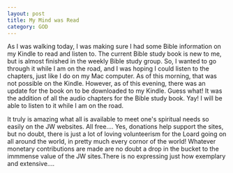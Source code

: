 ```yaml
---
layout: post
title: My Mind was Read
category: GOD
---
```


As I was walking today, I was making sure I had some Bible information on my Kindle to read and listen to. The current Bible study book is new to me, but is almost finished in the weekly Bible study group. So, I wanted to go through it while I am on the road, and I was hoping I could listen to the chapters, just like I do on my Mac computer. As of this morning, that was not possible on the Kindle. However, as of this evening, there was an update for the book on to be downloaded to my Kindle. Guess what! It was the addition of all the audio chapters for the Bible study book. Yay! I will be able to listen to it while I am on the road.

It truly is amazing what all is available to meet one's spiritual needs so easily on the JW websites. All free.... Yes, donations help support the sites, but no doubt, there is just a lot of loving volunteerism for the Loard going on all around the world, in pretty much every cornor of the world! Whatever monetary contributions are made are no doubt a drop in the bucket to the immmense value of the JW sites.There is no expressing just how exemplary and extensive.... 